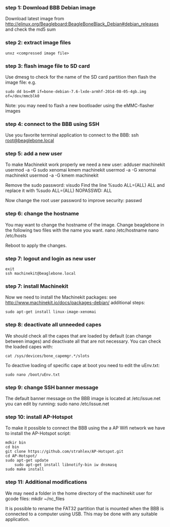 ### step 1: Download BBB Debian image
Download latest image from http://elinux.org/Beagleboard:BeagleBoneBlack_Debian#debian_releases
and check the md5 sum

### step 2: extract image files
	unxz <compressed image file>

### step 3: flash image file to SD card
Use dmesg to check for the name of the SD card partition then flash 
the image file:
e.g.

	sudo dd bs=4M if=bone-debian-7.6-lxde-armhf-2014-08-05-4gb.img of=/dev/mmcblk0

Note: you may need to flash a new bootloader using the eMMC-flasher 
images

### step 4: connect to the BBB using SSH
Use you favorite terminal application to connect to the BBB:
	ssh root@beaglebone.local

### step 5: add a new user
To make Machinekit work properly we need a new user:
	adduser machinekit
	usermod -a -G sudo xenomai kmem machinekit
	usermod -a -G xenomai machinekit
	usermod -a -G kmem machinekit

Remove the sudo password:
	visudo
Find the line
	%sudo ALL=(ALL) ALL
and replace it with
	%sudo ALL=(ALL) NOPASSWD: ALL

Now change the root user password to improve security:
	passwd

### step 6: change the hostname
You may want to change the hostname of the image. Change beaglebone 
in the following two files with the name you want.
	nano /etc/hostname
	nano /etc/hosts

Reboot to apply the changes.

### step 7: logout and login as new user
	exit
	ssh machinekit@beaglebone.local

### step 7: install Machinekit
Now we need to install the Machinekit packages:
see http://www.machinekit.io/docs/packages-debian/
additional steps:

	sudo apt-get install linux-image-xenomai

### step 8: deactivate all unneeded capes
We should check all the capes that are loaded by default (can change 
between images) and deactivate all that are not necessary. You 
can check the loaded capes with:

	cat /sys/devices/bone_capemgr.*/slots

To deactive loading of specific cape at boot you need to edit the 
uEnv.txt:

	sudo nano /boot/uEnv.txt
### step 9: change SSH banner message
The default banner message on the BBB image is located at 
/etc/issue.net you can edit by running:
	sudo nano /etc/issue.net

### step 10: install AP-Hotspot
To make it possible to connect the BBB using the a AP Wifi network 
we have to install the AP-Hotspot script:

	mdkir bin
	cd bin
	git clone https://github.com/strahlex/AP-Hotspot.git
	cd AP-Hotspot/
	sudo apt-get update
        sudo apt-get install libnotify-bin iw dnsmasq
	sudo make install

### step 11: Additional modifications
We may need a folder in the home directory of the machinekit user for 
gcode files:
	mkdir ~/nc_files

It is possible to rename the FAT32 partition that is mounted when the 
BBB is connected to a computer using USB. This may be done with any 
suitable application.
